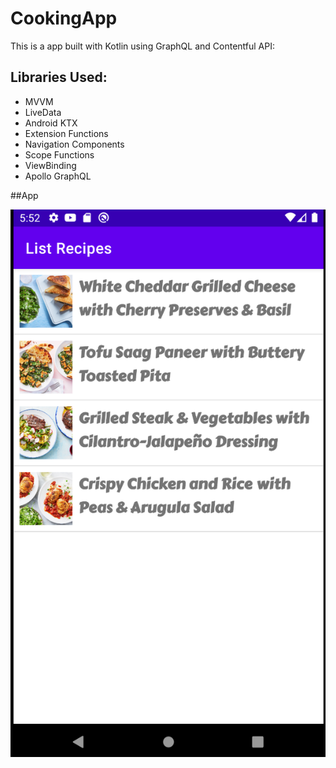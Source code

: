 # CookingApp

This is a app built with Kotlin using GraphQL and Contentful API:

## Libraries Used:

- MVVM
- LiveData
- Android KTX
- Extension Functions
- Navigation Components
- Scope Functions
- ViewBinding
- Apollo GraphQL


##App

![Welcome CookingApp](screenshots/picture_1.png?raw=true)
